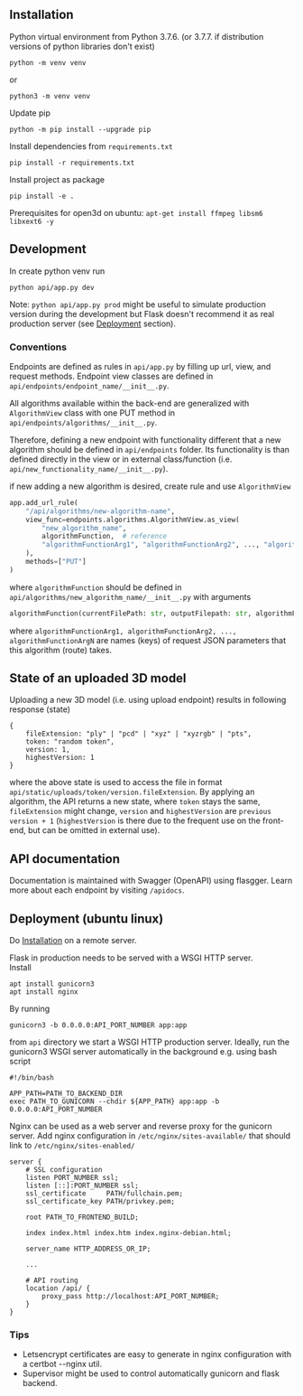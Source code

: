 ## Installation
Python virtual environment from 
Python 3.7.6. (or 3.7.7. if distribution versions of python libraries don't exist)
```
python -m venv venv
```
or
```
python3 -m venv venv
```
Update pip
```
python -m pip install --upgrade pip
```
Install dependencies from `requirements.txt`
```
pip install -r requirements.txt
```
Install project as package
```
pip install -e .
```

Prerequisites for open3d on ubuntu:
`apt-get install ffmpeg libsm6 libxext6 -y`

## Development
In create python venv run
```
python api/app.py dev
```
Note: `python api/app.py prod` might be useful to simulate production version
during the development but Flask doesn't recommend it as real production
server (see <a href="#deployment-ubuntu-linux">Deployment</a> section).

### Conventions
Endpoints are defined as rules in `api/app.py` by filling up url, view, and 
request methods. Endpoint view classes are defined in 
`api/endpoints/endpoint_name/__init__.py`.

All algorithms available within the back-end are generalized with 
`AlgorithmView` class with one PUT method in 
`api/endpoints/algorithms/__init__.py`.

Therefore, defining a new endpoint with functionality different that a new
algorithm should be defined in `api/endpoints` folder. Its functionality is
than defined directly in the view or in external class/function
(i.e. `api/new_functionality_name/__init__.py`).

if new adding a new algorithm is desired, create rule and use `AlgorithmView`
```python
app.add_url_rule(
	"/api/algorithms/new-algorithm-name",
	view_func=endpoints.algorithms.AlgorithmView.as_view(
        "new_algorithm_name",
        algorithmFunction,  # reference
        "algorithmFunctionArg1", "algorithmFunctionArg2", ..., "algorithmFunctionArgN"
    ),
	methods=["PUT"]
)
```
where `algorithmFunction` should be defined in 
`api/algorithms/new_algorithm_name/__init__.py` with arguments
```python
algorithmFunction(currentFilePath: str, outputFilepath: str, algorithmFunctionArg1, algorithmFunctionArg2, ..., algorithmFunctionArgN)
```
where `algorithmFunctionArg1, algorithmFunctionArg2, ..., algorithmFunctionArgN`
are names (keys) of request JSON parameters that this algorithm (route) takes.

## State of an uploaded 3D model
Uploading a new 3D model (i.e. using upload endpoint) results in 
following response (state)
```
{
    fileExtension: "ply" | "pcd" | "xyz" | "xyzrgb" | "pts",
    token: "random token",
    version: 1,
    highestVersion: 1
}
```
where the above state is used to access the file in format
`api/static/uploads/token/version.fileExtension`.
By applying an algorithm, the API returns a new state, where `token` stays
the same, `fileExtension` might change, `version` and `highestVersion`
are `previous version + 1` (`highestVersion` is there due to the frequent
use on the front-end, but can be omitted in external use).

## API documentation
Documentation is maintained with Swagger (OpenAPI) using flasgger.
Learn more about each endpoint by visiting `/apidocs`.

## Deployment (ubuntu linux)
Do <a href="#installation">Installation</a> on a remote server.

Flask in production needs to be served with a WSGI HTTP server.<br>
Install
```
apt install gunicorn3
apt install nginx
```
By running
```
gunicorn3 -b 0.0.0.0:API_PORT_NUMBER app:app
```
from `api` directory we start a WSGI HTTP production server.
Ideally, run the gunicorn3 WSGI server automatically in the 
background e.g. using bash script
```
#!/bin/bash

APP_PATH=PATH_TO_BACKEND_DIR
exec PATH_TO_GUNICORN --chdir ${APP_PATH} app:app -b 0.0.0.0:API_PORT_NUMBER
```

Nginx can be used as a web server and reverse proxy for the gunicorn server.
Add nginx configuration in `/etc/nginx/sites-available/` that should
link to `/etc/nginx/sites-enabled/`
```
server {
    # SSL configuration
    listen PORT_NUMBER ssl;
    listen [::]:PORT_NUMBER ssl;
    ssl_certificate     PATH/fullchain.pem;
    ssl_certificate_key PATH/privkey.pem;

    root PATH_TO_FRONTEND_BUILD;

    index index.html index.htm index.nginx-debian.html;
    
    server_name HTTP_ADDRESS_OR_IP;
    
    ...
    
    # API routing
    location /api/ {
        proxy_pass http://localhost:API_PORT_NUMBER;
    }
}
```

### Tips
- Letsencrypt certificates are easy to generate in nginx configuration with a certbot --nginx util.
- Supervisor might be used to control automatically gunicorn and flask backend.